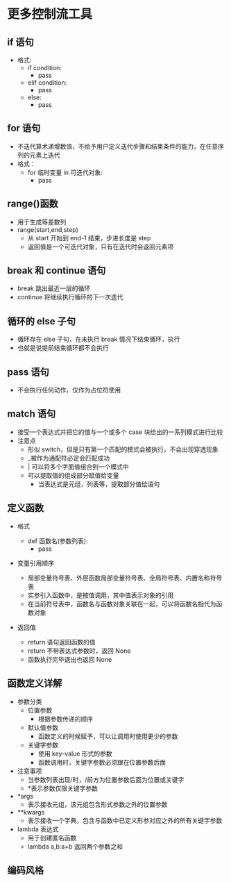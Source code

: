 # 更多控制流工具

## if 语句

- 格式:
  - if condition:
    - pass
  - elif condition:
    - pass
  - else:
    - pass

## for 语句

- 不迭代算术递增数值，不给予用户定义迭代步骤和结束条件的能力，在任意序列的元素上迭代
- 格式：
  - for 临时变量 in 可迭代对象:
    - pass

## range()函数

- 用于生成等差数列
- range(start,end,step)
  - 从 start 开始到 end-1 结束，步进长度是 step
  - 返回值是一个可迭代对象，只有在迭代时会返回元素项

## break 和 continue 语句

- break 跳出最近一层的循环
- continue 将继续执行循环的下一次迭代

## 循环的 else 子句

- 循环存在 else 子句，在未执行 break 情况下结束循环，执行
- 也就是说提前结束循环都不会执行

## pass 语句

- 不会执行任何动作，仅作为占位符使用

## match 语句

- 接受一个表达式并把它的值与一个或多个 case 块给出的一系列模式进行比较
- 注意点
  - 形似 switch，但是只有第一个匹配的模式会被执行，不会出现穿透现象
  - \_被作为通配符必定会匹配成功
  - | 可以将多个字面值组合到一个模式中
  - 可以提取值的组成部分赋值给变量
    - 当表达式是元组，列表等，提取部分值给语句

## 定义函数

- 格式
  - def 函数名(参数列表):
    - pass
- 变量引用顺序

  - 局部变量符号表、外层函数局部变量符号表、全局符号表、内置名称符号表
  - 实参引入函数中，是按值调用，其中值表示对象的引用
  - 在当前符号表中，函数名与函数对象关联在一起，可以将函数名指代为函数对象

- 返回值
  - return 语句返回函数的值
  - return 不带表达式参数时，返回 None
  - 函数执行完毕退出也返回 None

## 函数定义详解

- 参数分类
  - 位置参数
    - 根据参数传递的顺序
  - 默认值参数
    - 函数定义的时候赋予，可以让调用时使用更少的参数
  - 关键字参数
    - 使用 key-value 形式的参数
    - 函数调用时，关键字参数必须跟在位置参数后面
- 注意事项
  - 当参数列表出现/时，/前方为位置参数后面为位置或关键字
  - \*表示参数仅限关键字参数
- \*args
  - 表示接收元组，该元组包含形式参数之外的位置参数
- \*\*kwargs
  - 表示接收一个字典，包含与函数中已定义形参对应之外的所有关键字参数
- lambda 表达式
  - 用于创建匿名函数
  - lambda a,b:a+b 返回两个参数之和

## 编码风格
